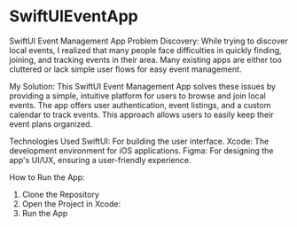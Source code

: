 # SwiftUIEventApp
SwiftUI Event Management App
Problem Discovery:
While trying to discover local events, I realized that many people face difficulties in quickly finding, joining, and tracking events in their area. Many existing apps are either too cluttered or lack simple user flows for easy event management.

My Solution:
This SwiftUI Event Management App solves these issues by providing a simple, intuitive platform for users to browse and join local events. The app offers user authentication, event listings, and a custom calendar to track events. This approach allows users to easily keep their event plans organized.

Technologies Used
SwiftUI: For building the user interface.
Xcode: The development environment for iOS applications.
Figma: For designing the app's UI/UX, ensuring a user-friendly experience.

How to Run the App:
1. Clone the Repository
2. Open the Project in Xcode:
3. Run the App
